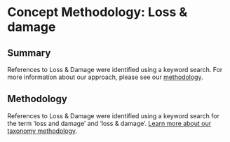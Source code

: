 # Concept Methodology: Loss & damage

## Summary

References to Loss & Damage were identified using a keyword search. For more information about our approach, please see our [methodology](../README.md).

## Methodology

References to Loss & Damage were identified using a keyword search for the term ‘loss and damage’ and ‘loss & damage’. [Learn more about our taxonomy methodology](../README.md).
